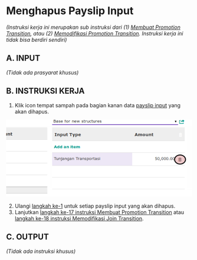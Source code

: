 # Menghapus Payslip Input

*(Instruksi kerja ini merupakan sub instruksi dari (1) [Membuat Promotion Transition](./membuat.md), atau (2) [Memodifikasi Promotion Transition](./modifikasi.md). Instruksi kerja ini tidak bisa berdiri sendiri)*

## A. INPUT

*(Tidak ada prasyarat khusus)*

## B. INSTRUKSI KERJA

1. <a name="l1">Klik</a> icon tempat sampah pada bagian kanan data [payslip input](./penjelasan.md#tabel-input-types) yang akan dihapus.

![](../../img/promotion-transition/tombol-hapus-payslip-input.png)

2. Ulangi [langkah ke-1](#l1) untuk setiap payslip input yang akan dihapus.
3. Lanjutkan [langkah ke-17 instruksi Membuat Promotion Transition](./membuat.md#l17) atau [langkah ke-18 instruksi Memodifikasi Join Transition](./modifikasi.md#l18).

## C. OUTPUT

*(Tidak ada instruksi khusus)*
